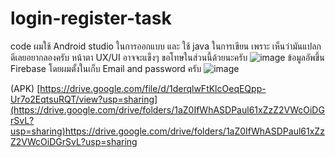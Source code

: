 # login-register-task
code ผมใช้ Android studio 
ในการออกแบบ และ ใช้ java ในการเขียน เพราะ เห็นว่ามันแปลกดีเลยอยากลองครับ หน้าตา UX/UI อาจจะแข็งๆ ขอโทษในส่วนนี้ด้วยนะครับ
![image](https://github.com/Anonchinn/login-register-task/assets/144022860/f28bdfa0-17e2-4e4b-bc14-f0779c0ddb20)
ข้อมูลอัพขึ้น Firebase โดยผมตั้งในเก็บ Email and password ครับ
![image](https://github.com/Anonchinn/login-register-task/assets/144022860/e668c26a-4a87-4138-9f4f-e80950548688)


(APK)
[https://drive.google.com/file/d/1derqlwFtKlcOeqEQpp-Ur7o2EqtsuRQT/view?usp=sharing](https://drive.google.com/drive/folders/1aZ0IfWhASDPaul61xZzZ2VWcOiDGrSvL?usp=sharing)https://drive.google.com/drive/folders/1aZ0IfWhASDPaul61xZzZ2VWcOiDGrSvL?usp=sharing
